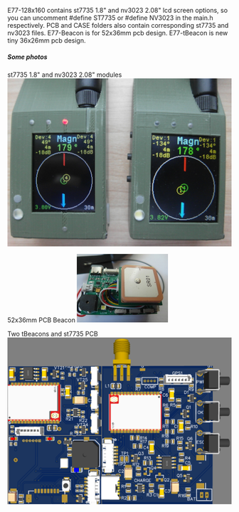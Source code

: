 E77-128x160 contains st7735 1.8" and nv3023 2.08" lcd screen options, 
so you can uncomment #define ST7735 or #define NV3023 in the main.h respectively.
PCB and CASE folders also contain corresponding st7735 and nv3023 files.
E77-Beacon is for 52x36mm pcb design.
E77-tBeacon is new tiny 36x26mm pcb design.

##### Some photos
st7735 1.8" and nv3023 2.08" modules
![module photo](Photos/modules.jpg)

52x36mm PCB Beacon
![beacon photo](Photos/beacon.jpg)

Two tBeacons and st7735 PCB
![beacon photo](Photos/pcb.png)